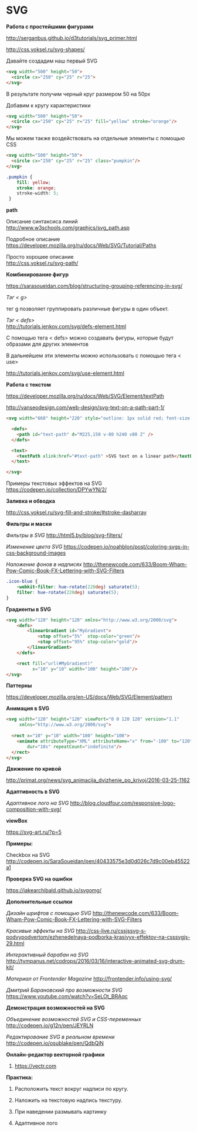 # SVG


**Работа с простейшими фигурами**

http://serganbus.github.io/d3tutorials/svg_primer.html

http://css.yoksel.ru/svg-shapes/

Давайте создадим наш первый SVG

```html
<svg width="500" height="50">
  <circle cx="250" cy="25" r="25"> 
</svg>
```

В результате получим черный круг размером 50 на 50px

Добавим к кругу характеристики

```html
<svg width="500" height="50">
  <circle cx="250" cy="25" r="25" fill="yellow" stroke="orange"/> 
</svg>
```

Мы можем также воздействовать на отдельные элементы с помощью CSS

```html
<svg width="500" height="50">
  <circle cx="250" cy="25" r="25" class="pumpkin"/> 
</svg>
```

```css
.pumpkin {
    fill: yellow;
    stroke: orange;
    stroke-width: 5;
 }
```

**path**

Описание синтаксиса линий<BR>
http://www.w3schools.com/graphics/svg_path.asp

Подробное описание<BR>
https://developer.mozilla.org/ru/docs/Web/SVG/Tutorial/Paths

Просто хорошее описание<BR>
http://css.yoksel.ru/svg-path/

**Комбинирование фигур**

https://sarasoueidan.com/blog/structuring-grouping-referencing-in-svg/

_Тэг &lt; g>_

тег g позволяет группировать различные фигуры в один объект.

_Тэг &lt; defs&gt;_<BR>
http://tutorials.jenkov.com/svg/defs-element.html

С помощью тега &lt; defs&gt; можно создавать фигуры, которые будут образами для других элементов

В дальнейшем эти элементы можно использовать с помощью тега &lt; use&gt;

http://tutorials.jenkov.com/svg/use-element.html

**Работа с текстом**

https://developer.mozilla.org/ru/docs/Web/SVG/Element/textPath

http://vanseodesign.com/web-design/svg-text-on-a-path-part-1/

```html
<svg width="660" height="220" style="outline: 1px solid red; font-size: 2em; overflow: visible;">

  <defs>  
    <path id="text-path" d="M225,150 v-80 h240 v80 Z" />  
  </defs>

  <text>  
    <textPath xlink:href="#text-path" >SVG text on a linear path</textPath>  
  </text>

</svg>
```

Примеры текстовых эффектов на SVG
https://codepen.io/collection/DPYwYN/2/

**Заливка и обводка**

http://css.yoksel.ru/svg-fill-and-stroke/#stroke-dasharray

**Фильтры и маски**

*Фильтры в SVG*
http://html5.by/blog/svg-filters/

*Изменение цвета SVG*
https://codepen.io/noahblon/post/coloring-svgs-in-css-background-images

*Наложение фонов в надписях*
http://thenewcode.com/633/Boom-Wham-Pow-Comic-Book-FX-Lettering-with-SVG-Filters

```css
.icon-blue {
    -webkit-filter: hue-rotate(220deg) saturate(5);
    filter: hue-rotate(220deg) saturate(5);
}
```

**Градиенты в SVG**

```html
<svg width="120" height="120" xmlns="http://www.w3.org/2000/svg">
    <defs>
        <linearGradient id="MyGradient">
            <stop offset="5%"  stop-color="green"/>
            <stop offset="95%" stop-color="gold"/>
        </linearGradient>
    </defs>

    <rect fill="url(#MyGradient)"
          x="10" y="10" width="100" height="100"/>
</svg>
```
**Паттерны**

https://developer.mozilla.org/en-US/docs/Web/SVG/Element/pattern


**Анимация в SVG**

```html
<svg width="120" height="120" viewPort="0 0 120 120" version="1.1"
     xmlns="http://www.w3.org/2000/svg">
  
  <rect x="10" y="10" width="100" height="100">
    <animate attributeType="XML" attributeName="x" from="-100" to="120"
        dur="10s" repeatCount="indefinite"/>
  </rect>
</svg>
```

**Движение по кривой**

http://primat.org/news/svg_animacija_dvizhenie_po_krivoj/2016-03-25-1162

**Адаптивность в SVG**

*Адаптивное лого на SVG*
http://blog.cloudfour.com/responsive-logo-composition-with-svg/


**viewBox**

https://svg-art.ru/?p=5


**Примеры:**

Checkbox на SVG<BR>
http://codepen.io/SaraSoueidan/pen/40433575e3d0d026c7d9c00eb45522a1

**Проверка SVG на ошибки**

https://jakearchibald.github.io/svgomg/


**Дополнительные ссылки**

*Дизайн шрифтов с помощью SVG*
http://thenewcode.com/633/Boom-Wham-Pow-Comic-Book-FX-Lettering-with-SVG-Filters

*Красивые эффекты на SVG*
http://css-live.ru/cssjssvg-s-podvypodvertom/ezhenedelnaya-podborka-krasivyx-effektov-na-csssvgjs-29.html

*Интерактивный барабан на SVG*
http://tympanus.net/codrops/2016/03/16/interactive-animated-svg-drum-kit/

*Материал от Frontender Magazine*
http://frontender.info/using-svg/

*Дмитрий Барановский про возможности SVG*
https://www.youtube.com/watch?v=SeLOt_BRAqc

**Демонстрация возможностей на SVG**

_Объединение возможностей SVG и CSS-переменных_<BR>
http://codepen.io/g12n/pen/JEYRLN

_Редактирование SVG в реальном времени_<BR>
http://codepen.io/osublake/pen/QdbQjN

**Онлайн-редактор векторной графики**

1. https://vectr.com

**Практика:**

1. Расположить текст вокруг надписи по кругу.

2. Наложить на текстовую надпись текстуру.

3. При наведении размывать картинку

4. Адаптивное лого






